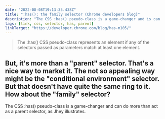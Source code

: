 ```yaml
---
date: "2022-08-08T19:13:35.438Z"
title: ":has(): the family selector (Chrome developers blog)"
description: "The CSS :has() pseudo-class is a game-changer and is can do more than just act as a parent selector"
tags: [link, css, selector, has, parent]
linkTarget: "https://developer.chrome.com/blog/has-m105/"
---
```

> The :has() CSS pseudo-class represents an element if any of the selectors passed as parameters match at least one element.

But, it's more than a "parent" selector. That's a nice way to market it. The not so appealing way might be the "conditional environment" selector. But that doesn't have quite the same ring to it. How about the "family" selector?
---

The CSS :has() pseudo-class is a game-changer and can do more than act as a parent selector, as Jhey illustrates.
